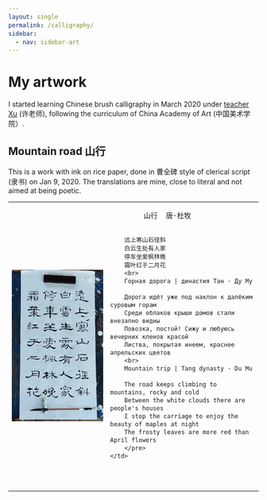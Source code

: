 ```yaml
---
layout: single
permalink: /calligraphy/
sidebar:
  - nav: sidebar-art
---
```


# My artwork

I started learning Chinese brush calligraphy in March 2020 under [teacher Xu](http://yellowpages.superlife.ca/yellowpagesclassify/richmond-hill-arts-studio-%E4%B8%AD%E5%9B%BD%E4%B9%A6%E6%B3%95%E5%9B%BD%E7%94%BB%E8%AF%BE%E7%A8%8B%E6%8B%9B%E7%94%9F/) (许老师), following the curriculum of China Academy of Art (中国美术学院）.

## Mountain road 山行
This is a work with ink on rice paper, done in 曹全碑 style of clerical script (隶书) on Jan 9, 2020. The translations are mine, close to literal and not aimed at being poetic.

<table style="width:100%">
  <tr>
    <td>
		<img src="/assets/images/calligraphy/shanxing.jpg" width="400">
	</td>
    <td>
		<pre>
		山行	唐·杜牧
		
		远上寒山石径斜	
		白云生处有人家	
		停车坐爱枫林晚	
		霜叶红于二月花
		<br>
		Горная дорога | династия Тан · Ду Му
			
		Дорога идёт уже под наклон к далёким суровым горам	
		Среди облаков крыши домов стали внезапно видны	
		Повозка, постой! Сижу и любуюсь вечерних кленов красой	
		Листва, покрытая инеем, краснее апрельских цветов	
		<br>
		Mountain trip | Tang dynasty · Du Mu

		The road keeps climbing to mountains, rocky and cold
		Between the white clouds there are people's houses
		I stop the carriage to enjoy the beauty of maples at night
		The frosty leaves are more red than April flowers
		</pre>
	</td>
  </tr>
</table>

<!---
# Deep learning for Chinese calligraphy

On one side, Chinese calligraphy is very simple: it all comes down to black-and-white images. On the other, it is incredibly complex, as the beauty of even a single character is defined by many parameters that are hard to define in a formal way: 

1. Each stroke can be written in many ways, with the main features being:
	* thickness and its gradient along the stroke
	* direction (tilt)
	* curvature
	* head shape (square or round)
	* dry or wet (how much ink went into it)
2. Relative positions and proportions between strokes may vary
3. Connections between strokes: can be unconnected, solid connection (实接) or loose connection (虚接)
4. Any given character can be written tall or wide
5. Different parts of it can be allotted different amount of space

A skilled calligrapher can write one character in 10-20 different ways (within the same style!) that will be aesthetically pleasing. And of course, a less skilled person may write it with any number of mistakes, making it less pretty.

This combination of simplicity and richness makes calligraphy an exciting and challenging field for deep learning.

## State of the art

Unsuprisingly, Chinese researchers were the first ones to apply deep learning techniques to their national art. Here are a few academic papers that show what has been done already:

1. [Style recognition](http://cs229.stanford.edu/proj2016/report/ChenSuLi-Machine%20Learning%20for%20Different%20Calligraphy%20Style%20Recognition-report.pdf). Chinese calligraphy comes in 5 main styles, or scripts. The authors compared several algorithms by how well they can distinguish between those styles.
2. [Cursive calligraphy recognition](https://www.researchgate.net/publication/334380107_Applying_Deep_Convolutional_Neural_Network_to_Cursive_Chinese_Calligraphy_Recognition). Cursive style or 草书 can be difficult to read even by native Chinese speakers; the author aims at doing this task by a deep CNN as a variant of handwritten text recognition.
3. [Evaluating brush movements](https://www.ijcai.org/Proceedings/2018/0146.pdf). The authors aim at creating an machine calligraphy teacher that will compare video of brush movements of a student with those of a human teacher.

<style>
	h3 {
    margin-top: 0em;
</style>

<div class="container-list">
	<div class="container-outer" onclick="location.href='/ds/SwiftPredict';" style="cursor: pointer;">
		<div class="container-inner">
			<h3>SwiftPredict</h3>
		</div>
		<div class="container-inner">
			<img class="img-prev" src="/assets/images/swiftkey.jpg">
			<div class="txt-box">
			<big>Ngram text prediction model for mobile keyboards</big> that can be trained from scratch on a laptop, occupies only 219 MB RAM and provides suggestions within 22 msec			
			</div>
		</div>
	</div>

	<div class="container-outer" onclick="location.href='/ds/OtherProject';" style="cursor: pointer;">
		<h3>Some other project</h3>
		<div class="container-inner">
			<img class="img-prev" src="/assets/images/study_systems/asellus1.jpg">
			<div class="txt-box">
			@@ A super brief pitch of some other project
			</div>
		</div>
	</div>
</div>
--->